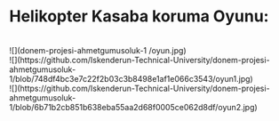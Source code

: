 <h1><b>Helikopter Kasaba koruma Oyunu:</b></h1><br>
![](donem-projesi-ahmetgumusoluk-1
/oyun.jpg)
<br>
![](https://github.com/Iskenderun-Technical-University/donem-projesi-ahmetgumusoluk-1/blob/748df4bc3e7c22f2b03c3b8498e1af1e066c3543/oyun1.jpg)<br>
![](https://github.com/Iskenderun-Technical-University/donem-projesi-ahmetgumusoluk-1/blob/6b71b2cb851b638eba55aa2d68f0005ce062d8df/oyun2.jpg)<br>

